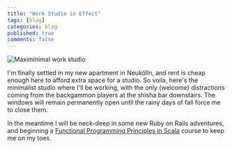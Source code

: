```yaml
---
title: "Work Studio in Effect"
tags: [blog]
categories: blog
published: true
comments: false
---
```


![Maximinimal work studio](/images/posts/home-office.JPG)

I'm finally settled in my new apartment in Neukölln, and rent is cheap enough here to afford extra space for a studio. So voila, here's the minimalist studio where I'll be working, with the only (welcome) distractions coming from the backgammon players at the shisha bar downstairs. The windows will remain permanently open until the rainy days of fall force me to close them.

In the meantime I will be neck-deep in some new Ruby on Rails adventures, and beginning a [Functional Programming Principles in Scala](https://www.coursera.org/course/progfun) course to keep me on my toes.
